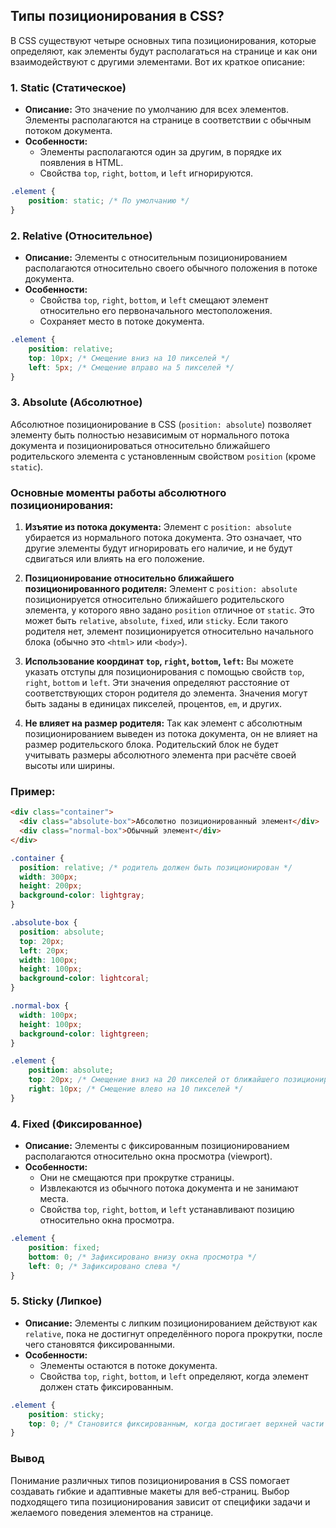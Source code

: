 ## Типы позиционирования в CSS?

В CSS существуют четыре основных типа позиционирования, которые определяют, как элементы будут располагаться на странице и как они взаимодействуют с другими элементами. Вот их краткое описание:

### 1. **Static (Статическое)**
- **Описание:** Это значение по умолчанию для всех элементов. Элементы располагаются на странице в соответствии с обычным потоком документа.
- **Особенности:**
  - Элементы располагаются один за другим, в порядке их появления в HTML.
  - Свойства `top`, `right`, `bottom`, и `left` игнорируются.
  
```css
.element {
    position: static; /* По умолчанию */
}
```

### 2. **Relative (Относительное)**
- **Описание:** Элементы с относительным позиционированием располагаются относительно своего обычного положения в потоке документа.
- **Особенности:**
  - Свойства `top`, `right`, `bottom`, и `left` смещают элемент относительно его первоначального местоположения.
  - Сохраняет место в потоке документа.
  
```css
.element {
    position: relative;
    top: 10px; /* Смещение вниз на 10 пикселей */
    left: 5px; /* Смещение вправо на 5 пикселей */
}
```

### 3. **Absolute (Абсолютное)**
Абсолютное позиционирование в CSS (`position: absolute`) позволяет элементу быть полностью независимым от нормального потока документа и позиционироваться относительно ближайшего родительского элемента с установленным свойством `position` (кроме `static`).

### Основные моменты работы абсолютного позиционирования:

1. **Изъятие из потока документа:**
   Элемент с `position: absolute` убирается из нормального потока документа. Это означает, что другие элементы будут игнорировать его наличие, и не будут сдвигаться или влиять на его положение.

2. **Позиционирование относительно ближайшего позиционированного родителя:**
   Элемент с `position: absolute` позиционируется относительно ближайшего родительского элемента, у которого явно задано `position` отличное от `static`. Это может быть `relative`, `absolute`, `fixed`, или `sticky`. Если такого родителя нет, элемент позиционируется относительно начального блока (обычно это `<html>` или `<body>`).

3. **Использование координат `top`, `right`, `bottom`, `left`:**
   Вы можете указать отступы для позиционирования с помощью свойств `top`, `right`, `bottom` и `left`. Эти значения определяют расстояние от соответствующих сторон родителя до элемента. Значения могут быть заданы в единицах пикселей, процентов, `em`, и других.

4. **Не влияет на размер родителя:**
   Так как элемент с абсолютным позиционированием выведен из потока документа, он не влияет на размер родительского блока. Родительский блок не будет учитывать размеры абсолютного элемента при расчёте своей высоты или ширины.

### Пример:

```html
<div class="container">
  <div class="absolute-box">Абсолютно позиционированный элемент</div>
  <div class="normal-box">Обычный элемент</div>
</div>
```

```css
.container {
  position: relative; /* родитель должен быть позиционирован */
  width: 300px;
  height: 200px;
  background-color: lightgray;
}

.absolute-box {
  position: absolute;
  top: 20px;
  left: 20px;
  width: 100px;
  height: 100px;
  background-color: lightcoral;
}

.normal-box {
  width: 100px;
  height: 100px;
  background-color: lightgreen;
}
```
  
```css
.element {
    position: absolute;
    top: 20px; /* Смещение вниз на 20 пикселей от ближайшего позиционированного предка */
    right: 10px; /* Смещение влево на 10 пикселей */
}
```

### 4. **Fixed (Фиксированное)**
- **Описание:** Элементы с фиксированным позиционированием располагаются относительно окна просмотра (viewport).
- **Особенности:**
  - Они не смещаются при прокрутке страницы.
  - Извлекаются из обычного потока документа и не занимают места.
  - Свойства `top`, `right`, `bottom`, и `left` устанавливают позицию относительно окна просмотра.
  
```css
.element {
    position: fixed;
    bottom: 0; /* Зафиксировано внизу окна просмотра */
    left: 0; /* Зафиксировано слева */
}
```

### 5. **Sticky (Липкое)**
- **Описание:** Элементы с липким позиционированием действуют как `relative`, пока не достигнут определённого порога прокрутки, после чего становятся фиксированными.
- **Особенности:**
  - Элементы остаются в потоке документа.
  - Свойства `top`, `right`, `bottom`, и `left` определяют, когда элемент должен стать фиксированным.
  
```css
.element {
    position: sticky;
    top: 0; /* Становится фиксированным, когда достигает верхней части окна просмотра */
}
```

### Вывод
Понимание различных типов позиционирования в CSS помогает создавать гибкие и адаптивные макеты для веб-страниц. Выбор подходящего типа позиционирования зависит от специфики задачи и желаемого поведения элементов на странице.